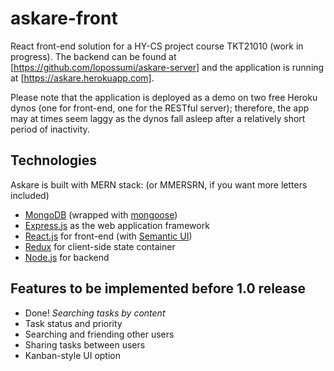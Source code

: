 # askare-front
React front-end solution for a HY-CS project course TKT21010 (work in progress). The backend can be found at [https://github.com/lopossumi/askare-server] and the application is running at [https://askare.herokuapp.com].

Please note that the application is deployed as a demo on two free Heroku dynos (one for front-end, one for the RESTful server); therefore, the app may at times seem laggy as the dynos fall asleep after a relatively short period of inactivity.

## Technologies
Askare is built with MERN stack: (or MMERSRN, if you want more letters included)
* [MongoDB](https://www.mongodb.com/) (wrapped with [mongoose](http://mongoosejs.com/))
* [Express.js](https://expressjs.com/) as the web application framework
* [React.js](https://reactjs.org/) for front-end (with [Semantic UI](https://react.semantic-ui.com))
* [Redux](https://redux.js.org/) for client-side state container
* [Node.js](https://nodejs.org/) for backend

## Features to be implemented before 1.0 release
* Done! *Searching tasks by content*
* Task status and priority
* Searching and friending other users
* Sharing tasks between users
* Kanban-style UI option
